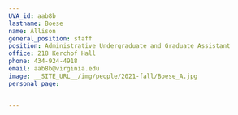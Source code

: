 ```yaml
---
UVA_id: aab8b
lastname: Boese
name: Allison
general_position: staff
position: Administrative Undergraduate and Graduate Assistant
office: 218 Kerchof Hall
phone: 434-924-4918
email: aab8b@virginia.edu
image: __SITE_URL__/img/people/2021-fall/Boese_A.jpg 
personal_page:


---
```

